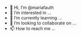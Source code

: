 - 👋 Hi, I’m @mariafauth
- 👀 I’m interested in ...
- 🌱 I’m currently learning ...
- 💞️ I’m looking to collaborate on ...
- 📫 How to reach me ...

<!---
mariafauth/mariafauth is a ✨ special ✨ repository because its `README.md` (this file) appears on your GitHub profile.
You can click the Preview link to take a look at your changes.
--->

